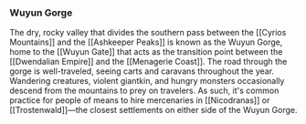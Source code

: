 ### Wuyun Gorge

The dry, rocky valley that divides the southern pass between the [[Cyrios Mountains]] and the [[Ashkeeper Peaks]] is known as the Wuyun Gorge, home to the [[Wuyun Gate]] that acts as the transition point between the [[Dwendalian Empire]] and the [[Menagerie Coast]]. The road through the gorge is well-traveled, seeing carts and caravans throughout the year. Wandering creatures, violent giantkin, and hungry monsters occasionally descend from the mountains to prey on travelers. As such, it's common practice for people of means to hire mercenaries in [[Nicodranas]] or [[Trostenwald]]—the closest settlements on either side of the Wuyun Gorge.
